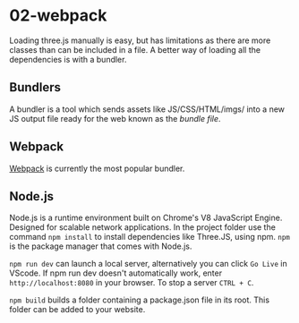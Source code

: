 # 02-webpack

Loading three.js manually is easy, but has limitations as there are more classes than can be included in a file. A better way of loading all the dependencies is with a bundler.

## Bundlers
A bundler is a tool which sends assets like JS/CSS/HTML/imgs/ into a new JS output file ready for the web known as the *bundle file*.

## Webpack
[Webpack](https://webpack.js.org/) is currently the most popular bundler. 

## Node.js
Node.js is a runtime environment built on Chrome's V8 JavaScript Engine. Designed for scalable network applications. In the project folder use the command `npm install` to install dependencies like Three.JS, using npm. `npm` is the package manager that comes with Node.js.

`npm run dev` can launch a local server, alternatively you can click `Go Live` in VScode. If npm run dev doesn't automatically work, enter `http://localhost:8080` in your browser. To stop a server `CTRL + C`.

`npm build` builds a folder containing a package.json file in its root. This folder can be added to your website.